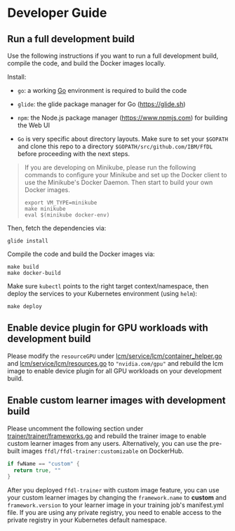 # Developer Guide

## Run a full development build

Use the following instructions if you want to run a full development build, compile the code, and build the
Docker images locally.

Install:

* `go`: a working [Go](https://golang.org/) environment is required to build the code

* `glide`: the glide package manager for Go (https://glide.sh)

* `npm`: the Node.js package manager (https://www.npmjs.com) for building the Web UI

* `Go` is very specific about directory layouts. Make sure to set your `$GOPATH` and clone this repo to a directory
`$GOPATH/src/github.com/IBM/FfDL` before proceeding with the next steps.

> If you are developing on Minikube, please run the following commands to configure your Minikube and set up the Docker client to use the Minikube's Docker Daemon. Then start to build your own Docker images.
> ```shell
> export VM_TYPE=minikube
> make minikube
> eval $(minikube docker-env)
> ```

Then, fetch the dependencies via:
```
glide install
```
Compile the code and build the Docker images via:
```
make build
make docker-build
```

Make sure `kubectl` points to the right target context/namespace, then deploy the services to your Kubernetes
environment (using `helm`):
```
make deploy
```

## Enable device plugin for GPU workloads with development build

Please modify the `resourceGPU` under [lcm/service/lcm/container_helper.go](../lcm/service/lcm/container_helper.go#L530) and [lcm/service/lcm/resources.go](../lcm/service/lcm/resources.go#L149) to `"nvidia.com/gpu"` and rebuild the lcm image to enable device plugin for all GPU workloads on your development build.

## Enable custom learner images with development build

Please uncomment the following section under [trainer/trainer/frameworks.go](../trainer/trainer/frameworks.go#L39) and rebuild the trainer image to enable custom learner images from any users. Alternatively, you can use the pre-built images `ffdl/ffdl-trainer:customizable` on DockerHub.

``` go
if fwName == "custom" {
  return true, ""
}
```

After you deployed `ffdl-trainer` with custom image feature, you can use your custom learner images by changing the `framework.name` to **custom** and `framework.version` to your learner image in your training job's manifest.yml file. If you are using any private registry, you need to enable access to the private registry in your Kubernetes default namespace.
